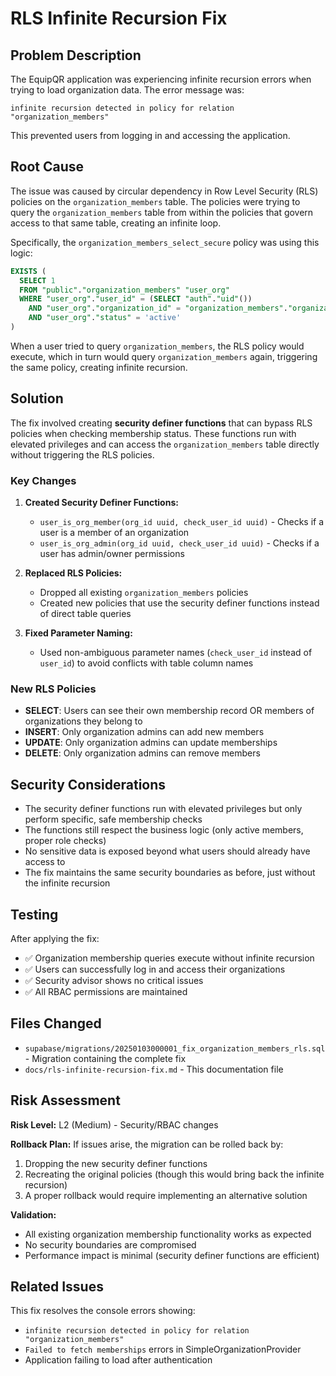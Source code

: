 # RLS Infinite Recursion Fix

## Problem Description

The EquipQR application was experiencing infinite recursion errors when trying to load organization data. The error message was:

```
infinite recursion detected in policy for relation "organization_members"
```

This prevented users from logging in and accessing the application.

## Root Cause

The issue was caused by circular dependency in Row Level Security (RLS) policies on the `organization_members` table. The policies were trying to query the `organization_members` table from within the policies that govern access to that same table, creating an infinite loop.

Specifically, the `organization_members_select_secure` policy was using this logic:
```sql
EXISTS (
  SELECT 1 
  FROM "public"."organization_members" "user_org"
  WHERE "user_org"."user_id" = (SELECT "auth"."uid"())
    AND "user_org"."organization_id" = "organization_members"."organization_id"
    AND "user_org"."status" = 'active'
)
```

When a user tried to query `organization_members`, the RLS policy would execute, which in turn would query `organization_members` again, triggering the same policy, creating infinite recursion.

## Solution

The fix involved creating **security definer functions** that can bypass RLS policies when checking membership status. These functions run with elevated privileges and can access the `organization_members` table directly without triggering the RLS policies.

### Key Changes

1. **Created Security Definer Functions:**
   - `user_is_org_member(org_id uuid, check_user_id uuid)` - Checks if a user is a member of an organization
   - `user_is_org_admin(org_id uuid, check_user_id uuid)` - Checks if a user has admin/owner permissions

2. **Replaced RLS Policies:**
   - Dropped all existing `organization_members` policies
   - Created new policies that use the security definer functions instead of direct table queries

3. **Fixed Parameter Naming:**
   - Used non-ambiguous parameter names (`check_user_id` instead of `user_id`) to avoid conflicts with table column names

### New RLS Policies

- **SELECT**: Users can see their own membership record OR members of organizations they belong to
- **INSERT**: Only organization admins can add new members
- **UPDATE**: Only organization admins can update memberships  
- **DELETE**: Only organization admins can remove members

## Security Considerations

- The security definer functions run with elevated privileges but only perform specific, safe membership checks
- The functions still respect the business logic (only active members, proper role checks)
- No sensitive data is exposed beyond what users should already have access to
- The fix maintains the same security boundaries as before, just without the infinite recursion

## Testing

After applying the fix:
- ✅ Organization membership queries execute without infinite recursion
- ✅ Users can successfully log in and access their organizations
- ✅ Security advisor shows no critical issues
- ✅ All RBAC permissions are maintained

## Files Changed

- `supabase/migrations/20250103000001_fix_organization_members_rls.sql` - Migration containing the complete fix
- `docs/rls-infinite-recursion-fix.md` - This documentation file

## Risk Assessment

**Risk Level:** L2 (Medium) - Security/RBAC changes

**Rollback Plan:** 
If issues arise, the migration can be rolled back by:
1. Dropping the new security definer functions
2. Recreating the original policies (though this would bring back the infinite recursion)
3. A proper rollback would require implementing an alternative solution

**Validation:**
- All existing organization membership functionality works as expected
- No security boundaries are compromised
- Performance impact is minimal (security definer functions are efficient)

## Related Issues

This fix resolves the console errors showing:
- `infinite recursion detected in policy for relation "organization_members"`
- `Failed to fetch memberships` errors in SimpleOrganizationProvider
- Application failing to load after authentication
